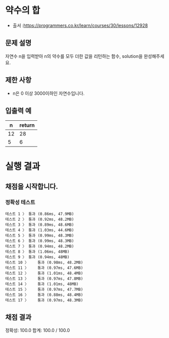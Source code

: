 # 약수의 합
 * 출서 :https://programmers.co.kr/learn/courses/30/lessons/12928 
 
## 문제 설명
자연수 n을 입력받아 n의 약수를 모두 더한 값을 리턴하는 함수, solution을 완성해주세요.

## 제한 사항
* n은 0 이상 3000이하인 자연수입니다.

## 입출력 예
| n | return |
| -- | -- |
| 12 | 28 |
| 5 | 6 |

# 실행 결과    
## 채점을 시작합니다.
### 정확성  테스트
```
테스트 1 〉	통과 (0.86ms, 47.9MB)
테스트 2 〉	통과 (0.92ms, 48.2MB)
테스트 3 〉	통과 (0.89ms, 48.6MB)
테스트 4 〉	통과 (1.03ms, 44.6MB)
테스트 5 〉	통과 (0.99ms, 48.3MB)
테스트 6 〉	통과 (0.99ms, 48.3MB)
테스트 7 〉	통과 (0.94ms, 48.2MB)
테스트 8 〉	통과 (1.06ms, 48MB)
테스트 9 〉	통과 (0.94ms, 48MB)
테스트 10 〉	통과 (0.98ms, 48.2MB)
테스트 11 〉	통과 (0.97ms, 47.6MB)
테스트 12 〉	통과 (1.01ms, 48.4MB)
테스트 13 〉	통과 (0.97ms, 47.8MB)
테스트 14 〉	통과 (1.01ms, 48MB)
테스트 15 〉	통과 (0.97ms, 47.7MB)
테스트 16 〉	통과 (0.88ms, 48.4MB)
테스트 17 〉	통과 (0.97ms, 48.3MB)
```
## 채점 결과
정확성: 100.0
합계: 100.0 / 100.0